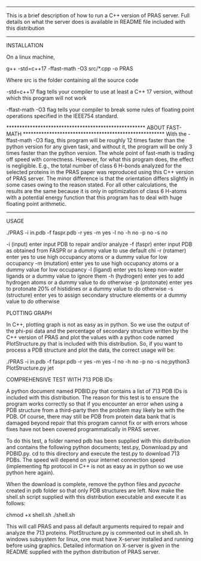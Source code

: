 ***************************************************************************************************************************
This is a brief description of how to run a C++ version of PRAS server. 
Full details on what the server does is available in README file included with this distribution
***************************************************************************************************************************
INSTALLATION

On a linux machine,

g++ -std=c++17 -ffast-math -O3 src/*.cpp -o PRAS

Where src is the folder containing all the source code

-std=c++17 flag tells your compiler to use at least a C++ 17 version, without which this program will not work

-ffast-math -O3 flag tells your compiler to break some rules of floating point operations specified in the IEEE754 standard. 

***************************************************** ABOUT FAST-MATH ******************************************************
With the -ffast-math -O3 flag, this program will be roughly 12 times faster than the python version for any given task,
and without it, the program will be only 3 times faster than the python version. The whole point of fast-math is trading 
off speed with correctness. However, for what this program does, the effect is negligible. E.g., the total number of 
class 6 H-bonds analyzed for the selected proteins in the PRAS paper was reproduced using this C++ version of PRAS server. 
The minor difference is that the orientation differs slightly in some cases owing to the reason stated. For all other 
calculations, the results are the same because it is only in optimization of class 6 H-atoms with a potential energy 
function that this program has to deal with huge floating point arithmetic.
****************************************************************************************************************************

USAGE

./PRAS -i in.pdb -f faspr.pdb -r yes -m yes -l no -h no -p no -s no

-i (input)     enter input PDB to repair and/or analyze
-f (faspr)     enter input PDB as obtained from FASPR or a dummy value to use default chi
-r (rotamer)   enter yes to use high occupancy atoms or a dummy value for low occupancy
-m (mutation)  enter yes to use high occupancy atoms or a dummy value for low occupancy
-l (ligand)    enter yes to keep non-water ligands or a dummy value to ignore them
-h (hydrogen)  enter yes to add hydrogen atoms or a dummy value to do otherwise
-p (protonate) enter yes to protonate 20% of histidines or a dummy value to do otherwise
-s (structure) enter yes to assign secondary structure elements or a dummy value to do otherwise

PLOTTING GRAPH

In C++, plotting graph is not as easy as in python. So we use the output of the phi-psi data and the percentage of secondary 
structure written by the C++ version of PRAS and plot the values with a python code named PlotStructure.py that is included 
with this distribution. So, if you want to process a PDB structure and plot the data, the correct usage will be:

./PRAS -i in.pdb -f faspr.pdb -r yes -m yes -l no -h no -p no -s no;python3 PlotStructure.py jet
 

COMPREHENSIVE TEST WITH 713 PDB IDs

A python document named PDBID.py that contains a list of 713 PDB IDs is included with this distribution. The reason for this
test is to ensure the program works correctly so that if you encounter an error when using a PDB structure from a third-party
then the problem may likely be with the PDB. Of course, there may still be PDB from protein data bank that is damaged beyond
repair that this program cannot fix or with errors whose fixes have not been covered programmatically in PRAS server. 

To do this test, a folder named pdb has been supplied with this distribution and contains the following python documents; 
test.py, Donwnload.py and PDBID.py. cd to this directory and execute the test.py to download 713 PDBs. The speed will depend on
your internet connection speed (implementing ftp protocol in C++ is not as easy as in python so we use python here again).   

When the download is complete, remove the python files and _pycache_ created in pdb folder so that only PDB structures are left.
Now make the shell.sh script supplied with this distribution executable and execute it as follows:

chmod +x shell.sh
./shell.sh

This will call PRAS and pass all default arguments required to repair and analyze the 713 proteins. PlotStructure.py is 
commented out in shell.sh. In windows subsystem for linux, one must have X-server installed and running before using graphics. 
Detailed information on X-server is given in the README supplied with the python distribution of PRAS server.

